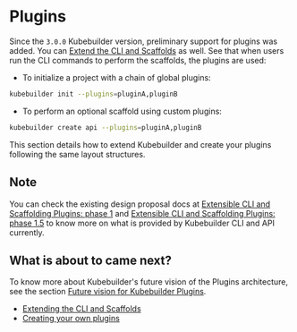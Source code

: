 # Plugins

Since the `3.0.0` Kubebuilder version, preliminary support for plugins was added. You can [Extend the CLI and Scaffolds][extending-cli] as well. See that when users run the CLI commands to perform the scaffolds, the plugins are used:

- To initialize a project with a chain of global plugins:

```sh
kubebuilder init --plugins=pluginA,pluginB
```

- To perform an optional scaffold using custom plugins:

```sh
kubebuilder create api --plugins=pluginA,pluginB
```

This section details how to extend Kubebuilder and create your plugins following the same layout structures.

<aside class="note">
<h1>Note</h1>

You can check the existing design proposal docs at [Extensible CLI and Scaffolding Plugins: phase 1][plugins-phase1-design-doc] and [Extensible CLI and Scaffolding Plugins: phase 1.5][plugins-phase1-design-doc-1.5] to know more on what is provided by Kubebuilder CLI and API currently. 

</aside>

<aside class="note">
<h1>What is about to came next?</h1>

To know more about Kubebuilder's future vision of the Plugins architecture, see the section [Future vision for Kubebuilder Plugins][section-future-vision-plugins].

</aside>

  - [Extending the CLI and Scaffolds](extending-cli.md)
  - [Creating your own plugins](creating-plugins.md)

 [plugins-phase1-design-doc]: https://github.com/kubernetes-sigs/kubebuilder/blob/master/designs/extensible-cli-and-scaffolding-plugins-phase-1.md
 [plugins-phase1-design-doc-1.5]: https://github.com/kubernetes-sigs/kubebuilder/blob/master/designs/extensible-cli-and-scaffolding-plugins-phase-1-5.md
 [extending-cli]: extending-cli.md


 [section-future-vision-plugins]: https://book.kubebuilder.io/plugins/creating-plugins.html#future-vision-for-kubebuilder-plugins
